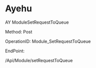 #     Ayehu


AY ModuleSetRequestToQueue

Method: Post

OperationID: Module_SetRequestToQueue

EndPoint:

/Api/Module/setRequestToQueue
